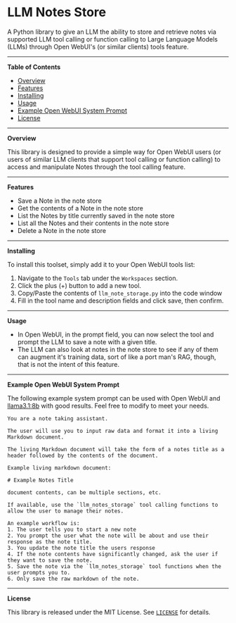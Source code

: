 # **LLM Notes Store**

A Python library to give an LLM the ability to store and retrieve notes via supported LLM tool calling or function calling to Large Language Models (LLMs) through Open WebUI's (or similar clients) tools feature.

----
**Table of Contents**

* [Overview](#overview)
* [Features](#features)
* [Installing](#installing)
* [Usage](#usage)
* [Example Open WebUI System Prompt](#example-ppen-webui-system-prompt)
* [License](#license)

----
**Overview**

This library is designed to provide a simple way for Open WebUI users (or users of similar LLM clients that support tool calling or function calling) to access and manipulate Notes through the tool calling feature.

----
**Features**

* Save a Note in the note store
* Get the contents of a Note in the note store
* List the Notes by title currently saved in the note store
* List all the Notes and their contents in the note store
* Delete a Note in the note store

----
**Installing**

To install this toolset, simply add it to your Open WebUI tools list:

1. Navigate to the `Tools` tab under the `Workspaces` section.
2. Click the plus (+) button to add a new tool.
3. Copy/Paste the contents of `llm_note_storage.py` into the code window
4. Fill in the tool name and description fields and click save, then confirm.

----
**Usage**

* In Open WebUI, in the prompt field, you can now select the tool and prompt the LLM to save a note with a given title.
* The LLM can also look at notes in the note store to see if any of them can augment it's training data, sort of like a port man's RAG, though, that is not the intent of this feature.

----
**Example Open WebUI System Prompt**

The following example system prompt can be used with Open WebUI and [llama3.1:8b](https://ollama.com/library/llama3.1:8b) with good results.  Feel free to modify to meet your needs.

```
You are a note taking assistant.

The user will use you to input raw data and format it into a living Markdown document.

The living Markdown document will take the form of a notes title as a header followed by the contents of the document.

Example living markdown document:

# Example Notes Title

document contents, can be multiple sections, etc.

If available, use the `llm_notes_storage` tool calling functions to allow the user to manage their notes.

An example workflow is:
1. The user tells you to start a new note
2. You prompt the user what the note will be about and use their response as the note title.
3. You update the note title the users response
4. If the note contents have significantly changed, ask the user if they want to save the note.
5. Save the note via the `llm_notes_storage` tool functions when the user prompts you to.
6. Only save the raw markdown of the note.
```

----
**License**

This library is released under the MIT License. See [`LICENSE`](./LICENSE) for details.
